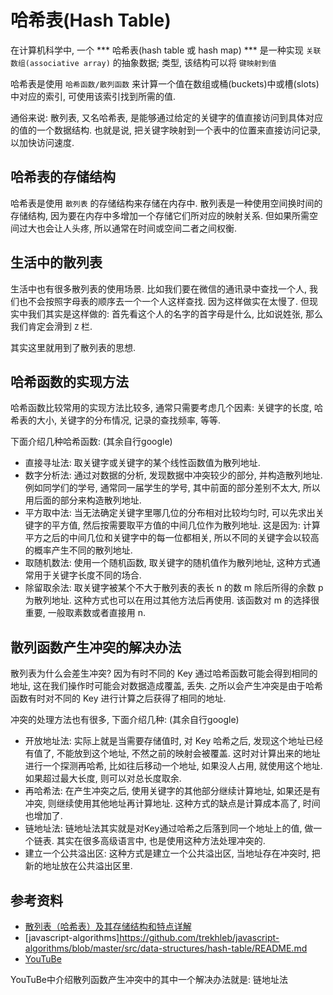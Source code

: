 # 哈希表(Hash Table)

在计算机科学中, 一个 *** 哈希表(hash table 或 hash map) *** 是一种实现 ```关联数组(associative array)``` 的抽象数据; 类型, 该结构可以将 ```键映射到值```

哈希表是使用 ```哈希函数/散列函数``` 来计算一个值在数组或桶(buckets)中或槽(slots)中对应的索引, 可使用该索引找到所需的值.

通俗来说: 散列表, 又名哈希表, 是能够通过给定的关键字的值直接访问到具体对应的值的一个数据结构. 也就是说, 把关键字映射到一个表中的位置来直接访问记录, 以加快访问速度.

## 哈希表的存储结构

哈希表是使用 ```散列表``` 的存储结构来存储在内存中. 散列表是一种使用空间换时间的存储结构, 因为要在内存中多增加一个存储它们所对应的映射关系. 但如果所需空间过大也会让人头疼, 所以通常在时间或空间二者之间权衡.

## 生活中的散列表

生活中也有很多散列表的使用场景. 比如我们要在微信的通讯录中查找一个人, 我们也不会按照字母表的顺序去一个一个人这样查找. 因为这样做实在太慢了. 但现实中我们其实是这样做的: 首先看这个人的名字的首字母是什么, 比如说姓张, 那么我们肯定会滑到 ```Z``` 栏.

其实这里就用到了散列表的思想.

## 哈希函数的实现方法

哈希函数比较常用的实现方法比较多, 通常只需要考虑几个因素: 关键字的长度, 哈希表的大小, 关键字的分布情况, 记录的查找频率, 等等.

下面介绍几种哈希函数: (其余自行google)

- 直接寻址法: 取关键字或关键字的某个线性函数值为散列地址.
- 数字分析法: 通过对数据的分析, 发现数据中冲突较少的部分, 并构造散列地址. 例如同学们的学号, 通常同一届学生的学号, 其中前面的部分差别不太大, 所以用后面的部分来构造散列地址.
- 平方取中法: 当无法确定关键字里哪几位的分布相对比较均匀时, 可以先求出关键字的平方值, 然后按需要取平方值的中间几位作为散列地址. 这是因为: 计算平方之后的中间几位和关键字中的每一位都相关, 所以不同的关键字会以较高的概率产生不同的散列地址.
- 取随机数法: 使用一个随机函数, 取关键字的随机值作为散列地址, 这种方式通常用于关键字长度不同的场合.
- 除留取余法: 取关键字被某个不大于散列表的表长 n 的数 m 除后所得的余数 p 为散列地址. 这种方式也可以在用过其他方法后再使用. 该函数对 m 的选择很重要, 一般取素数或者直接用 n.

## 散列函数产生冲突的解决办法

散列表为什么会差生冲突? 因为有时不同的 Key 通过哈希函数可能会得到相同的地址, 这在我们操作时可能会对数据造成覆盖, 丢失. 之所以会产生冲突是由于哈希函数有时对不同的 Key 进行计算之后获得了相同的地址.

冲突的处理方法也有很多, 下面介绍几种: (其余自行google)

- 开放地址法: 实际上就是当需要存储值时, 对 Key 哈希之后, 发现这个地址已经有值了, 不能放到这个地址, 不然之前的映射会被覆盖. 这时对计算出来的地址进行一个探测再哈希, 比如往后移动一个地址, 如果没人占用, 就使用这个地址. 如果超过最大长度, 则可以对总长度取余.
- 再哈希法: 在产生冲突之后, 使用关键字的其他部分继续计算地址, 如果还是有冲突, 则继续使用其他地址再计算地址. 这种方式的缺点是计算成本高了, 时间也增加了.
- 链地址法: 链地址法其实就是对Key通过哈希之后落到同一个地址上的值, 做一个链表. 其实在很多高级语言中, 也是使用这种方法处理冲突的.
- 建立一个公共溢出区: 这种方式是建立一个公共溢出区, 当地址存在冲突时, 把新的地址放在公共溢出区里.

## 参考资料

- [散列表（哈希表）及其存储结构和特点详解](http://data.biancheng.net/view/107.html)
- [javascript-algorithms]https://github.com/trekhleb/javascript-algorithms/blob/master/src/data-structures/hash-table/README.md
- [YouTuBe](https://www.youtube.com/watch?v=shs0KM3wKv8&list=PLLXdhg_r2hKA7DPDsunoDZ-Z769jWn4R8&index=4)

YouTuBe中介绍散列函数产生冲突中的其中一个解决办法就是: 链地址法
